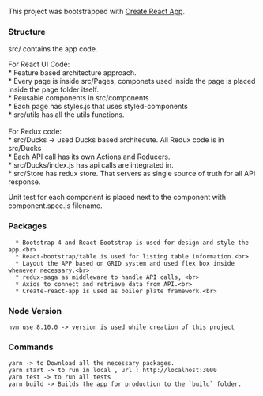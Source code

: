 This project was bootstrapped with [Create React App](https://github.com/facebook/create-react-app).


### Structure
src/ contains the app code.<br>
  
  For React UI Code: <br>
      * Feature based architecture approach. <br>
      * Every page is inside src/Pages, componets used inside the page is placed inside the page folder itself.<br>
      * Reusable components in src/components<br>
      * Each page has styles.js that uses styled-components<br>
      * src/utils has all the utils functions.<br>
  <br>
  For Redux code:<br>
      <span>* src/Ducks -> used Ducks based architecute. All Redux code is in src/Ducks</span><br>
      * Each API call has its own Actions and Reducers. <br>
      * src/Ducks/index.js has api calls are integrated in. <br>
      * src/Store has redux store. That servers as single source of truth for all API response.<br>

  Unit test for each component is placed next to the component with component.spec.js filename.<br>
  ### Packages
      * Bootstrap 4 and React-Bootstrap is used for design and style the app.<br>
      * React-bootstrap/table is used for listing table information.<br>
      * Layout the APP based on GRID system and used flex box inside whenever necessary.<br>
      * redux-saga as middleware to handle API calls, <br>
      * Axios to connect and retrieve data from API.<br>
      * Create-react-app is used as boiler plate framework.<br>
  
### Node Version

    nvm use 8.10.0 -> version is used while creation of this project
   
### Commands
    yarn -> to Download all the necessary packages.
    yarn start -> to run in local , url : http://localhost:3000
    yarn test -> to run all tests
    yarn build -> Builds the app for production to the `build` folder.

    
  
  

